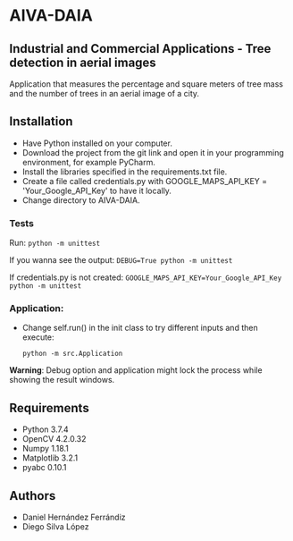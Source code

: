 # AIVA-DAIA
## Industrial and Commercial Applications - Tree detection in aerial images

Application that measures the percentage and square meters of tree mass and the number of trees in an aerial image of a city.

## Installation 
- Have Python installed on your computer.
- Download the project from the git link and open it in your programming environment, for example PyCharm.
- Install the libraries specified in the requirements.txt file.
- Create a file called credentials.py with GOOGLE_MAPS_API_KEY = 'Your_Google_API_Key' to have it locally.
- Change directory to AIVA-DAIA.
### Tests
  Run: 
  `python -m unittest`
  
  If you wanna see the output:
  `DEBUG=True python -m unittest`
  
  If credentials.py is not created:
  `GOOGLE_MAPS_API_KEY=Your_Google_API_Key python -m unittest`
  
### Application:
- Change self.run() in the init class to try different inputs and then execute: 
  
  `python -m src.Application`

**Warning**: Debug option and application might lock the process while showing the result windows.


## Requirements
- Python 3.7.4
- OpenCV 4.2.0.32
- Numpy 1.18.1
- Matplotlib 3.2.1
- pyabc 0.10.1 

## Authors
- Daniel Hernández Ferrándiz
- Diego Silva López
